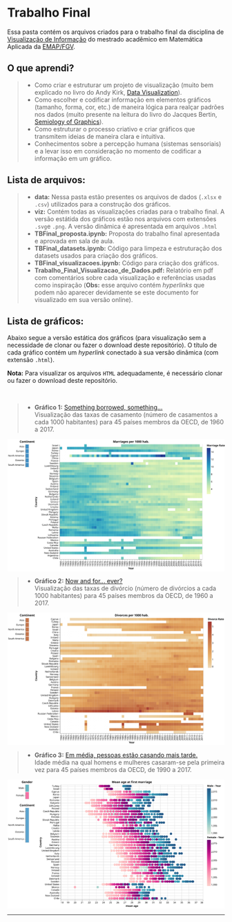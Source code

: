 # Trabalho Final

Essa pasta contém os arquivos criados para o trabalho final da disciplina de [Visualização de Informação](https://emap.fgv.br/disciplina/mestrado/visualizacao-de-informacao) do mestrado acadêmico em Matemática Aplicada da [EMAP/FGV](https://emap.fgv.br/mestrado/modelagem-matematica).

## O que aprendi?

> - Como criar e estruturar um projeto de visualização (muito bem explicado no livro do Andy Kirk, [Data Visualization](https://www.amazon.com/Data-Visualisation-Handbook-Driven-Design/dp/1473912148)). 
> - Como escolher e codificar informação em elementos gráficos (tamanho, forma, cor, etc.) de maneira lógica para realçar padrões nos dados (muito presente na leitura do livro do Jacques Bertin, [Semiology of Graphics](https://www.amazon.com.br/Semiology-Graphics-Diagrams-Networks-Maps/dp/1589482611)).
> - Como estruturar o processo criativo e criar gráficos que transmitem ideias de maneira clara e intuitiva.  
> - Conhecimentos sobre a percepção humana (sistemas sensoriais) e a levar isso em consideração no momento de codificar a informação em um gráfico. 


## Lista de arquivos:

> - **data:** Nessa pasta estão presentes os arquivos de dados (`.xlsx` e `.csv`) utilizados para a construção dos gráficos.  
> - **viz:** Contém todas as visualizações criadas para o trabalho final. A versão estátida dos gráficos estão nos arquivos com extensões `.svg`e `.png`. A versão dinâmica é apresentada em arquivos `.html`
> - **TBFinal_proposta.ipynb:** Proposta do trabalho final apresentada e aprovada em sala de aula. 
> - **TBFinal_datasets.ipynb:** Código para limpeza e estruturação dos datasets usados para criação dos gráficos.  
> - **TBFinal_visualizacoes.ipynb:** Código para criação dos gráficos. 
> - **Trabalho_Final_Visualizacao_de_Dados.pdf:** Relatório em pdf com comentários sobre cada visualização e referências usadas como inspiração (**Obs:** esse arquivo contém _hyperlinks_ que podem não aparecer devidamente se este documento for visualizado em sua versão online).

## Lista de gráficos:

Abaixo segue a versão estática dos gráficos (para visualização sem a necessidade de clonar ou fazer o download deste repositório). O título de cada gráfico contém um _hyperlink_ conectado à sua versão dinâmica (com extensão `.html`). 

**Nota:** Para visualizar os arquivos `HTML` adequadamente, é necessário clonar ou fazer o download deste repositório.   

<br>

> - **Gráfico 1:** [Something borrowed, something...](./viz/marriages.html) <br>
	Visualização das taxas de casamento (número de casamentos a cada 1000 habitantes) para 45 países membros da OECD, de 1960 a 2017.  

<p align="center"><img src="./viz/marriages.svg" alt="drawing" width="800" align="middle"></p>

> - **Gráfico 2:** [Now and for... ever?](./viz/divorces.html) <br>
	Visualização das taxas de divórcio (número de divórcios a cada 1000 habitantes) para 45 países membros da OECD, de 1960 a 2017. 

<p align="center"><img src="./viz/divorces.svg" alt="drawing" width="800" align="middle"></p>

> - **Gráfico 3:** [Em média, pessoas estão casando mais tarde.](./viz/mean_age.html) <br>
	Idade média na qual homens e mulheres casaram-se pela primeira vez para 45 países membros da OECD, de 1990 a 2017.   

<p align="center"><img src="./viz/mean_age.svg" alt="drawing" width="800" align="middle"></p>

-----


